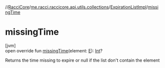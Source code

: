 //[RacciCore](../../../index.md)/[me.racci.raccicore.api.utils.collections](../index.md)/[ExpirationListImpl](index.md)/[missingTime](missing-time.md)

# missingTime

[jvm]\
open override fun [missingTime](missing-time.md)(element: [E](index.md)): [Int](https://kotlinlang.org/api/latest/jvm/stdlib/kotlin/-int/index.html)?

Returns the time missing to expire or null if the list don't contain the element
